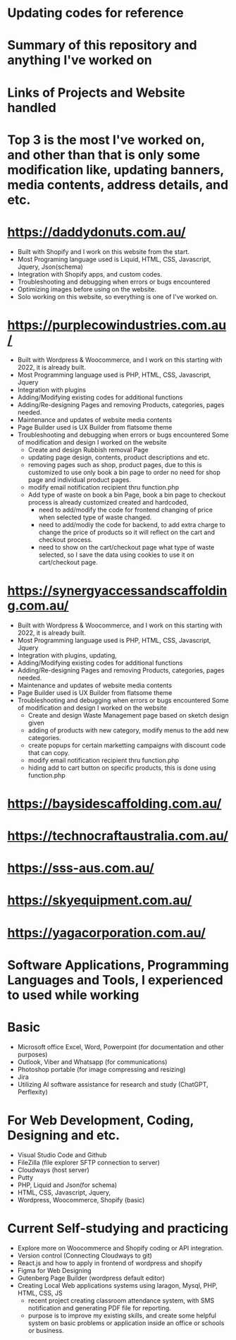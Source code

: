 # Updating codes for reference

# Summary of this repository and anything I've worked on


# Links of Projects and Website handled
# Top 3 is the most I've worked on, and other than that is only some modification like, updating banners, media contents, address details, and etc. 
# https://daddydonuts.com.au/
 - Built with Shopify and I work on this website from the start.
 - Most Programing language used is Liquid, HTML, CSS, Javascript, Jquery, Json(schema)
 - Integration with Shopify apps, and custom codes.
 - Troubleshooting and debugging when errors or bugs encountered
 - Optimizing images before using on the website.
 - Solo working on this website, so everything is one of I've worked on.

# https://purplecowindustries.com.au/
 - Built with Wordpress & Woocommerce, and I work on this starting with 2022, it is already built.
 - Most Programming language used is PHP, HTML, CSS, Javascript, Jquery
 - Integration with plugins
 - Adding/Modifying existing codes for additional functions
 - Adding/Re-designing Pages and removing Products, categories, pages needed.
 - Maintenance and updates of website media contents
 - Page Builder used is UX Builder from flatsome theme
 - Troubleshooting and debugging when errors or bugs encountered
     Some of modification and design I worked on the website
   - Create and design Rubbish removal Page
   - updating page design, contents, product descriptions and etc.
   - removing pages such as shop, product pages, due to this is customized to use only book a bin page to order no need for shop page and individual product pages.
   - modify email notification recipient thru function.php
   - Add type of waste on book a bin Page, book a bin page to checkout process is already customized created and hardcoded,
     - need to add/modify the code for frontend changing of price when selected type of waste changed.
     - need to add/modiy the code for backend, to add extra charge to change the price of products so it will reflect on the cart and checkout process.
     - need to show on the cart/checkout page what type of waste selected, so I save the data using cookies to use it on cart/checkout page.

# https://synergyaccessandscaffolding.com.au/
 - Built with Wordpress & Woocommerce, and I work on this starting with 2022, it is already built.
 - Most Programming language used is PHP, HTML, CSS, Javascript, Jquery
 - Integration with plugins, updating,
 - Adding/Modifying existing codes for additional functions
 - Adding/Re-designing Pages and removing Products, categories, pages needed.
 - Maintenance and updates of website media contents
 - Page Builder used is UX Builder from flatsome theme
 - Troubleshooting and debugging when errors or bugs encountered
     Some of modification and design I worked on the website
   - Create and design Waste Management page based on sketch design given
   - adding of products with new category, modify menus to the add new categories.
   - create popups for certain marketting campaigns with discount code that can copy.
   - modify email notification recipient thru function.php
   - hiding add to cart button on specific products, this is done using function.php

# https://baysidescaffolding.com.au/
# https://technocraftaustralia.com.au/
# https://sss-aus.com.au/
# https://skyequipment.com.au/
# https://yagacorporation.com.au/


# Software Applications, Programming Languages and Tools, I experienced to used while working
  # Basic
  - Microsoft office Excel, Word, Powerpoint (for documentation and other purposes)
  - Outlook, Viber and Whatsapp (for communications)
  - Photoshop portable (for image compressing and resizing)
  - Jira
  - Utilizing AI software assistance for research and study (ChatGPT, Perflexity)
  # For Web Development, Coding, Designing and etc.
  - Visual Studio Code and Github 
  - FileZilla (file explorer SFTP connection to server)
  - Cloudways (host server)
  - Putty
  - PHP, Liquid and Json(for schema)
  - HTML, CSS, Javascript, Jquery,
  - Wordpress, Woocommerce, Shopify (basic)
  # Current Self-studying and practicing
  - Explore more on Woocommerce and Shopify coding or API integration.
  - Version control (Connecting Cloudways to git)
  - React.js and how to apply in frontend of wordpress and shopify
  - Figma for Web Designing
  - Gutenberg Page Builder (wordpress default editor)
  - Creating Local Web applications systems using laragon, Mysql, PHP, HTML, CSS, JS
    - recent project creating classroom attendance system, with SMS notification and generating PDF file for reporting.
    - purpose is to improve my existing skills, and create some helpful system on basic problems or application inside an office or schools or business.
